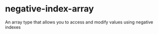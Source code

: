 # negative-index-array
An array type that allows you to access and modify values using negative indexes
